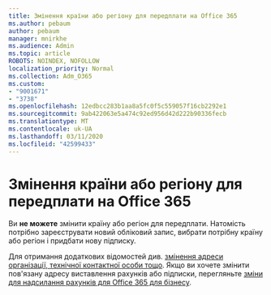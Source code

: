 ```yaml
---
title: Змінення країни або регіону для передплати на Office 365
ms.author: pebaum
author: pebaum
manager: mnirkhe
ms.audience: Admin
ms.topic: article
ROBOTS: NOINDEX, NOFOLLOW
localization_priority: Normal
ms.collection: Adm_O365
ms.custom:
- "9001671"
- "3738"
ms.openlocfilehash: 12edbcc283b1aa8a5fc0f5c559057f16cb2292e1
ms.sourcegitcommit: 9ab422063e5a474c92ed956d42d222b90336fecb
ms.translationtype: MT
ms.contentlocale: uk-UA
ms.lasthandoff: 03/11/2020
ms.locfileid: "42599433"
---
```

# <a name="change-the-country-or-region-for-your-office-365-subscription"></a>Змінення країни або регіону для передплати на Office 365

Ви **не можете** змінити країну або регіон для передплати. Натомість потрібно зареєструвати новий обліковий запис, вибрати потрібну країну або регіон і придбати нову підписку. 

Для отримання додаткових відомостей див. [змінення адреси організації, технічної контактної особи тощо](https://docs.microsoft.com/microsoft-365/admin/manage/change-address-contact-and-more?view=o365-worldwide). Якщо ви хочете змінити пов'язану адресу виставлення рахунків або підписки, перегляньте [зміни для надсилання рахунків для Office 365 для бізнесу](https://docs.microsoft.com/microsoft-365/commerce/billing-and-payments/change-your-billing-addresses?view=o365-worldwide). 
